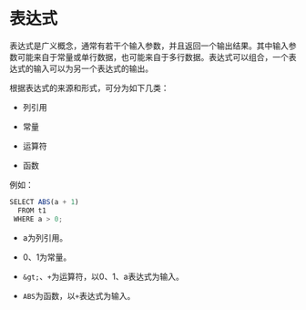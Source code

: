 表达式 
========================



表达式是广义概念，通常有若干个输入参数，并且返回一个输出结果。其中输入参数可能来自于常量或单行数据，也可能来自于多行数据。表达式可以组合，一个表达式的输入可以为另一个表达式的输出。

根据表达式的来源和形式，可分为如下几类：

* 列引用

  




<!-- -->

* 常量

  




<!-- -->

* 运算符

  




<!-- -->

* 函数

  




例如：

```javascript
SELECT ABS(a + 1) 
  FROM t1 
 WHERE a > 0;
```





* a为列引用。




<!-- -->

* 0、1为常量。




<!-- -->

* `&gt;`、`+`为运算符，以0、1、a表达式为输入。




<!-- -->

* `ABS`为函数，以`+`表达式为输入。



